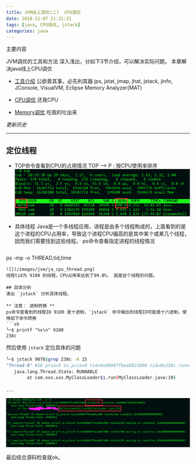 ```yaml
---
title: JVM线上调优(二)  CPU调优
date: 2018-11-07 21:31:21
tags: [java, CPU调优, jstack]
categories: java
---
```


主要内容

JVM调优的工具和方法 深入浅出，分如下3节介绍，可以解决实际问题。
本章解决java线上CPU调优

+ [工具介绍](/2018/11/06/java/javaAnalyzer/)
公欲善其事，必先利其器
jps, jstat, jmap, jhat, jstack, jinfo, JConsole, VisualVM, Eclipse Memory Analyzer(MAT)
  
+ [CPU调优](/2018/11/07/java/javaAnalyzer-cpu/)
还我CPU
  
+ [Memory调优](/2018/11/07/java/javaAnalyzer-memory/)
吃我的吐出来
  





*更新历史*


<!-- more -->
---
## 定位线程
+ TOP命令查看到CPU的占用情况
TOP --> P : 按CPU使用率排序
![](/images/jvm/ja_cpu_p.png)

+ 具体线程
Java是一个多线程应用，进程是由多个线程构成的，上面看到的是这个进程的CPU占用率，导致这个进程CPU偏高的是其中某个或某几个线程，因而我们需要找到这些线程。
ps命令查看指定进程的线程情况
    ```sh
ps -mp <pid> -o THREAD,tid,time
```
![](/images/jvm/ja_cpu_thread.png)
线程tid为 9100 的线程，CPU占用率达到了99.8%， 就是这个线程的问题。

## 具体分析
请出 `jstack` 分析具体线程。

** 注意： 进制转换 **
ps命令查看到的线程ID 9100 是十进制，`jstack` 命令输出的线程ID可能是十六进制，使用如下命令转换
```sh
╰─$ printf "%x\n" 9100
238c
```

然后使用 `jstack` 定位具体的问题

```sh
╰─$ jstack 9078|grep 238c -A 15
"Thread-0" #10 prio=5 os_prio=0 tid=0x00007fbea0821800 nid=0x238c runnable [0x00007fbe8bbfa000]
   java.lang.Thread.State: RUNNABLE
        at com.xxx.xxx.MyClassLoader$1.run(MyClassLoader.java:19)

...
```
![](/images/jvm/ja_cpu_source.png)

最后结合源码检查就ok。
